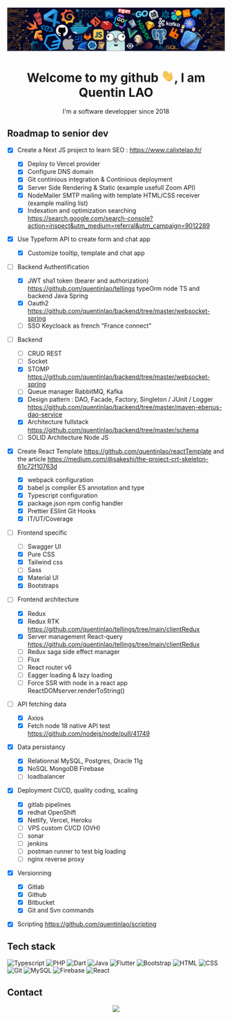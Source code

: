 <p align="center"><img src="https://raw.githubusercontent.com/KevinPatel04/KevinPatel04/master/header.png"></p>

<h1 align="center">Welcome to my github <img src="https://raw.githubusercontent.com/KevinPatel04/KevinPatel04/master/Hi.gif" width="30px">, I am Quentin LAO </h1>

<p align="center" width="150px"> I'm a software developper since 2018</p>

## Roadmap to senior dev
- [x] Create a Next JS project to learn SEO : https://www.calixtelao.fr/
  - [x] Deploy to Vercel provider
  - [x] Configure DNS domain
  - [x] Git continious integration & Continious deployment 
  - [x] Server Side Rendering & Static (example usefull Zoom API)
  - [x] NodeMailer SMTP mailing with template HTML/CSS receiver (example mailing list)
  - [x] Indexation and optimization searching https://search.google.com/search-console?action=inspect&utm_medium=referral&utm_campaign=9012289
- [x] Use Typeform API to create form and chat app 
  - [x] Customize tooltip, template and chat app 
- [ ] Backend Authentification
    - [x] JWT sha1 token (bearer and authorization) https://github.com/quentinlao/tellings typeOrm node TS and backend Java Spring
    - [x] Oauth2 https://github.com/quentinlao/backend/tree/master/websocket-spring
    - [ ] SSO Keycloack as french "France connect"
- [ ] Backend
    - [ ] CRUD REST
    - [ ] Socket
    - [x] STOMP https://github.com/quentinlao/backend/tree/master/websocket-spring
    - [ ] Queue manager RabbitMQ, Kafka 
    - [x] Design pattern : DAO, Facade, Factory, Singleton / JUnit / Logger https://github.com/quentinlao/backend/tree/master/maven-ebenus-dao-service
    - [x] Architecture fullstack https://github.com/quentinlao/backend/tree/master/schema
    - [ ] SOLID Architecture Node JS
- [x] Create React Template https://github.com/quentinlao/reactTemplate and the article https://medium.com/@sakeshi/the-project-crt-skeleton-61c72f10763d
    - [x] webpack configuration
    - [x] babel js compiler ES annotation and type
    - [x] Typescript configuration
    - [x] package.json npm config handler
    - [x] Prettier ESlint Git Hooks
    - [x] IT/UT/Coverage 
- [ ] Frontend specific
  - [ ] Swagger UI
  - [x] Pure CSS
  - [x] Tailwind css
  - [ ] Sass
  - [x] Material UI
  - [x] Bootstraps
- [ ] Frontend architecture
   - [x] Redux
   - [x] Redux RTK https://github.com/quentinlao/tellings/tree/main/clientRedux
   - [x] Server management React-query https://github.com/quentinlao/tellings/tree/main/clientRedux 
   - [ ] Redux saga side effect manager
   - [ ] Flux
   - [ ] React router v6
   - [ ] Eagger loading & lazy loading 
   - [ ] Force SSR with node in a react app ReactDOMserver.renderToString()
- [ ] API fetching data
  - [x] Axios
  - [x] Fetch node 18 native API test https://github.com/nodejs/node/pull/41749
- [x] Data persistancy
  - [x] Relationnal MySQL, Postgres, Oracle 11g
  - [x] NoSQL MongoDB Firebase 
  - [ ] loadbalancer
- [x] Deployment CI/CD, quality coding, scaling
  - [x] gitlab pipelines
  - [x] redhat OpenShift
  - [x] Netlify, Vercel, Heroku
  - [ ] VPS custom CI/CD (OVH)
  - [ ] sonar
  - [ ] jenkins
  - [ ] postman runner to test big loading
  - [ ] nginx reverse proxy
- [x] Versionning
  - [x] Gitlab
  - [x] Github
  - [x] Bitbucket
  - [x] Git and Svn commands
- [x] Scripting https://github.com/quentinlao/scripting


<h2>Tech stack</h2>

![Typescript](https://img.shields.io/badge/-Typescript-05122A?style=flat&logo=typescript) ![PHP](https://img.shields.io/badge/-PHP-05122A?style=flat&logo=php&logoColor=777BB4) ![Dart](https://img.shields.io/badge/-Dart-05122A?style=flat&logo=dart&logoColor=1075C2)
![Java](https://img.shields.io/badge/-Java-05122A?style=flat&logo=Java&logoColor=FFA518) ![Flutter](https://img.shields.io/badge/-Flutter-05122A?style=flat&logo=flutter&logoColor=02569B) ![Bootstrap](https://img.shields.io/badge/-Bootstrap-05122A?style=flat&logo=bootstrap&logoColor=563D7C)
![HTML](https://img.shields.io/badge/-HTML-05122A?style=flat&logo=HTML5) ![CSS](https://img.shields.io/badge/-CSS-05122A?style=flat&logo=CSS3&logoColor=1572B6) ![Git](https://img.shields.io/badge/-Git-05122A?style=flat&logo=git)
![MySQL](https://img.shields.io/badge/-MySQL-05122A?style=flat&logo=mysql&logoColor=4479A1) ![Firebase](https://img.shields.io/badge/-Firebase-05122A?style=flat&logo=firebase&logoColor=FFCA28) ![React](https://img.shields.io/badge/-React-05122A?style=flat&logo=react&logoColor=blue)

<h2>Contact</h2>

<p align="center">
<a href="https://linkedin.com/in/quentinlao"><img src="https://img.shields.io/badge/-Quentin%20LAO-0077B5?style=for-the-badge&logo=Linkedin&logoColor=white"/></a></p>
